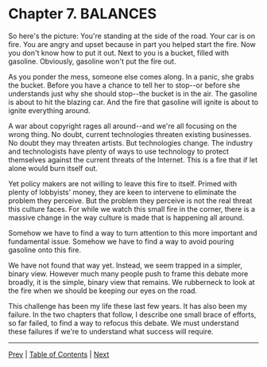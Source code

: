 # Chapter 7\. BALANCES

So here's the picture: You're standing at the side of the road. Your car is on fire. You are angry and upset because in part you helped start the fire. Now you don't know how to put it out. Next to you is a bucket, filled with gasoline. Obviously, gasoline won't put the fire out.

As you ponder the mess, someone else comes along. In a panic, she grabs the bucket. Before you have a chance to tell her to stop--or before she understands just why she should stop--the bucket is in the air. The gasoline is about to hit the blazing car. And the fire that gasoline will ignite is about to ignite everything around.

A war about copyright rages all around--and we're all focusing on the wrong thing. No doubt, current technologies threaten existing businesses. No doubt they may threaten artists. But technologies change. The industry and technologists have plenty of ways to use technology to protect themselves against the current threats of the Internet. This is a fire that if let alone would burn itself out.

Yet policy makers are not willing to leave this fire to itself. Primed with plenty of lobbyists' money, they are keen to intervene to eliminate the problem they perceive. But the problem they perceive is not the real threat this culture faces. For while we watch this small fire in the corner, there is a massive change in the way culture is made that is happening all around.

Somehow we have to find a way to turn attention to this more important and fundamental issue. Somehow we have to find a way to avoid pouring gasoline onto this fire.

We have not found that way yet. Instead, we seem trapped in a simpler, binary view. However much many people push to frame this debate more broadly, it is the simple, binary view that remains. We rubberneck to look at the fire when we should be keeping our eyes on the road.

This challenge has been my life these last few years. It has also been my failure. In the two chapters that follow, I describe one small brace of efforts, so far failed, to find a way to refocus this debate. We must understand these failures if we're to understand what success will require.

--------------------------------------------------------------------------------

[Prev](./06-2-ch12-harms.md) | [Table of Contents](./00-toc.md) | [Next](./07-1-ch13-eldred.md)
